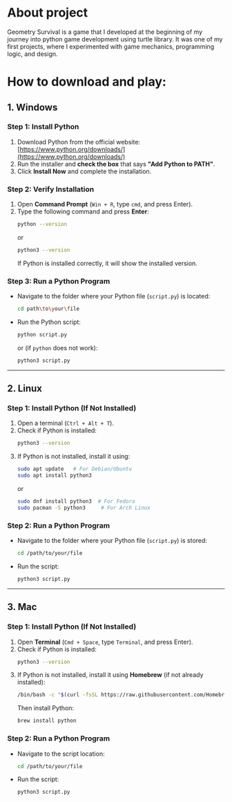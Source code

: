 # About project
Geometry Survival is a game that I developed at the beginning of my journey into python game development using turtle library. It was one of my first projects, where I experimented with game mechanics, programming logic, and design.

# How to download and play:
## **1. Windows**
### **Step 1: Install Python**
1. Download Python from the official website: [https://www.python.org/downloads/](https://www.python.org/downloads/)
2. Run the installer and **check the box** that says **"Add Python to PATH"**.
3. Click **Install Now** and complete the installation.

### **Step 2: Verify Installation**
1. Open **Command Prompt** (`Win + R`, type `cmd`, and press Enter).
2. Type the following command and press **Enter**:
   ```sh
   python --version
   ```
   or
   ```sh
   python3 --version
   ```
   If Python is installed correctly, it will show the installed version.

### **Step 3: Run a Python Program**
- Navigate to the folder where your Python file (`script.py`) is located:
  ```sh
  cd path\to\your\file
  ```
- Run the Python script:
  ```sh
  python script.py
  ```
  or (if `python` does not work):
  ```sh
  python3 script.py
  ```

---

## **2. Linux**
### **Step 1: Install Python (If Not Installed)**
1. Open a terminal (`Ctrl + Alt + T`).
2. Check if Python is installed:
   ```sh
   python3 --version
   ```
3. If Python is not installed, install it using:
   ```sh
   sudo apt update   # For Debian/Ubuntu
   sudo apt install python3
   ```
   or
   ```sh
   sudo dnf install python3  # For Fedora
   sudo pacman -S python3     # For Arch Linux
   ```

### **Step 2: Run a Python Program**
- Navigate to the folder where your Python file (`script.py`) is stored:
  ```sh
  cd /path/to/your/file
  ```
- Run the script:
  ```sh
  python3 script.py
  ```

---

## **3. Mac**
### **Step 1: Install Python (If Not Installed)**
1. Open **Terminal** (`Cmd + Space`, type `Terminal`, and press Enter).
2. Check if Python is installed:
   ```sh
   python3 --version
   ```
3. If Python is not installed, install it using **Homebrew** (if not already installed):
   ```sh
   /bin/bash -c "$(curl -fsSL https://raw.githubusercontent.com/Homebrew/install/HEAD/install.sh)"
   ```
   Then install Python:
   ```sh
   brew install python
   ```

### **Step 2: Run a Python Program**
- Navigate to the script location:
  ```sh
  cd /path/to/your/file
  ```
- Run the script:
  ```sh
  python3 script.py
  ```

